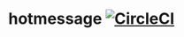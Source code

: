 # hotmessage [![CircleCI](https://circleci.com/gh/felipedsf/hotmessage.svg?style=shield)](https://circleci.com/gh/felipedsf/hotmessage)
